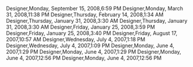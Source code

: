﻿Designer,Monday, September 15, 2008,6:59 PMDesigner,Monday, March 31, 2008,11:38 PMDesigner,Thursday, February 14, 2008,1:34 AMDesigner,Thursday, January 31, 2008,3:30 AMDesigner,Thursday, January 31, 2008,3:30 AMDesigner,Friday, January 25, 2008,3:59 PMDesigner,Friday, January 25, 2008,3:40 PMDesigner,Friday, August 17, 2007,10:57 AMDesigner,Wednesday, July 4, 2007,1:18 PMDesigner,Wednesday, July 4, 2007,1:09 PMDesigner,Monday, June 4, 2007,1:29 PMDesigner,Monday, June 4, 2007,1:29 PMDesigner,Monday, June 4, 2007,12:56 PMDesigner,Monday, June 4, 2007,12:56 PM